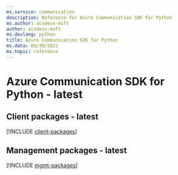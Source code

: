 ```yaml
---
ms.service: communication
description: Reference for Azure Communication SDK for Python
ms.author: acsdevx-msft
author: acsdevx-msft
ms.devlang: python
title: Azure Communication SDK for Python
ms.data: 09/30/2022
ms.topic: reference
---
```

# Azure Communication SDK for Python - latest

## Client packages - latest
[!INCLUDE [client-packages](communication-client-index.md)]
## Management packages - latest
[!INCLUDE [mgmt-packages](communication-mgmt-index.md)]